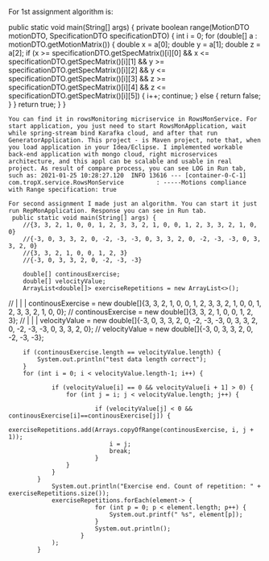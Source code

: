 For 1st assignment algorithm is:

public static void main(String[] args) {
private boolean range(MotionDTO motionDTO, SpecificationDTO specificationDTO) {
        int i = 0;
        for (double[] a : motionDTO.getMotionMatrix()) {
            double x = a[0];
            double y = a[1];
            double z = a[2];
            if (x >= specificationDTO.getSpecMatrix()[i][0] &&
                    x <= specificationDTO.getSpecMatrix()[i][1] &&
                    y >= specificationDTO.getSpecMatrix()[i][2] &&
                    y <= specificationDTO.getSpecMatrix()[i][3] &&
                    z >= specificationDTO.getSpecMatrix()[i][4] &&
                    z <= specificationDTO.getSpecMatrix()[i][5]) {
                i++;
                continue;
            } else {
                return false;
            }
        }
        return true;
    }
    }
    
    You can find it in rowsMonitoring micriservice in RowsMonService. For start application, you just need to start RowsMonApplication, wait while spring-stream bind Karafka cloud, and after that run GeneratorApplication. This project - is Maven project, note that, when you load application in your Idea/Eclipse. I implemented workable back-end application with mongo cloud, right microservices architecture, and this appl can be scalable and usable in real project. As result of compare process, you can see LOG in Run tab, such as: 2021-01-25 10:28:27.120  INFO 13616 --- [container-0-C-1] com.tropX.service.RowsMonService         : -----Motions compliance with Range specification: true
    
    For second assignment I made just an algorithm. You can start it just run RepMonApplication. Response you can see in Run tab.
     public static void main(String[] args) {
        //{3, 3, 2, 1, 0, 0, 1, 2, 3, 3, 2, 1, 0, 0, 1, 2, 3, 3, 2, 1, 0, 0}
        //{-3, 0, 3, 3, 2, 0, -2, -3, -3, 0, 3, 3, 2, 0, -2, -3, -3, 0, 3, 3, 2, 0}
        //{3, 3, 2, 1, 0, 0, 1, 2, 3}
        //{-3, 0, 3, 3, 2, 0, -2, -3, -3}

        double[] continousExercise;
        double[] velocityValue;
        ArrayList<double[]> exerciseRepetitions = new ArrayList<>();

//                                          |                       |                       |
        continousExercise = new double[]{3, 3, 2, 1, 0, 0, 1, 2, 3, 3, 2, 1, 0, 0, 1, 2, 3, 3, 2, 1, 0, 0};
//        continousExercise = new double[]{3, 3, 2, 1, 0, 0, 1, 2, 3};
//                                       |                          |                          |
        velocityValue = new double[]{-3, 0, 3, 3, 2, 0, -2, -3, -3, 0, 3, 3, 2, 0, -2, -3, -3, 0, 3, 3, 2, 0};
//        velocityValue = new double[]{-3, 0, 3, 3, 2, 0, -2, -3, -3};

        if (continousExercise.length == velocityValue.length) {
            System.out.println("test data length correct");
        }
        for (int i = 0; i < velocityValue.length-1; i++) {

                if (velocityValue[i] == 0 && velocityValue[i + 1] > 0) {
                    for (int j = i; j < velocityValue.length; j++) {

                            if (velocityValue[j] < 0 && continousExercise[i]==continousExercise[j]) {
                                exerciseRepetitions.add(Arrays.copyOfRange(continousExercise, i, j + 1));
                                i = j;
                                break;
                            }
                    }
                }
            }
                System.out.println("Exercise end. Count of repetition: " + exerciseRepetitions.size());
                exerciseRepetitions.forEach(element-> {
                            for (int p = 0; p < element.length; p++) {
                                System.out.printf(" %s", element[p]);
                            }
                            System.out.println();
                        }
                );
            }
